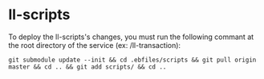 # ll-scripts
To deploy the ll-scripts's changes, you must run the following commant at the root directory of the service (ex: /ll-transaction):
```shell script
git submodule update --init && cd .ebfiles/scripts && git pull origin master && cd .. && git add scripts/ && cd ..
```
